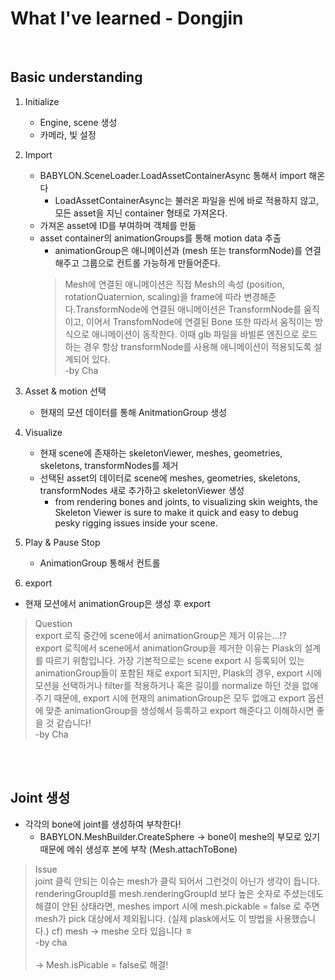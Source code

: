 # What I've learned - Dongjin

<br>

## Basic understanding
1. Initialize
    - Engine, scene 생성    
    - 카메라, 빛 설정

2. Import
    - BABYLON.SceneLoader.LoadAssetContainerAsync 통해서 import 해온다
      - LoadAssetContainerAsync는 불러온 파일을 씬에 바로 적용하지 않고, 모든 asset을 지닌 container 형태로 가져온다.
    - 가져온 asset에 ID를 부여하며 객체를 만듦
    - asset container의 animationGroups를 통해 motion data 추출
      - animationGroup은 애니메이션과 (mesh 또는 transformNode)를 연결해주고 그룹으로 컨트롤 가능하게 만들어준다.
      > Mesh에 연결된 애니메이션은 직접 Mesh의 속성 (position, rotationQuaternion, scaling)을 frame에 따라 변경해준다.TransformNode에 연결된 애니메이션은 TransformNode를 움직이고, 이어서 TransfomNode에 연결된 Bone 또한 따라서 움직이는 방식으로 애니메이션이 동작한다. 이때 glb 파일을 바빌론 엔진으로 로드하는 경우 항상 transformNode를 사용해 애니메이션이 적용되도록 설계되어 있다. <br>
      -by Cha

3. Asset & motion 선택
    - 현재의 모션 데이터를 통해 AnitmationGroup 생성

4. Visualize
    - 현재 scene에 존재하는 skeletonViewer, meshes, geometries, skeletons, transformNodes를 제거
    - 선택된 asset의 데이터로 scene에 meshes, geometries, skeletons, transformNodes 새로 추가하고 skeletonViewer 생성
      - from rendering bones and joints, to visualizing skin weights, the Skeleton Viewer is sure to make it quick and easy to debug pesky rigging issues inside your scene.

5. Play & Pause Stop
    - AnimationGroup 통해서 컨트롤

6. export
 - 현재 모션에서 animationGroup은 생성 후  export
 > Question<br>
 export 로직 중간에 scene에서 animationGroup은 제거 이유는...!?<br>
 >export 로직에서 scene에서 animationGroup을 제거한 이유는 Plask의 설계를 따르기 위함입니다. 가장 기본적으로는 scene export 시 등록되어 있는 animationGroup들이 포함된 채로 export 되지만, Plask의 경우, export 시에 모션을 선택하거나 filter를 적용하거나 혹은 길이를 normalize 하던 것을 없애주기 때문에, export 시에 현재의 animationGroup은 모두 없애고 export 옵션에 맞춘 animationGroup을 생성해서 등록하고 export 해준다고 이해하시면 좋을 것 같습니다!<br>
 -by Cha


<br>
<br>

## Joint 생성
 - 각각의 bone에 joint를 생성하여 부착한다!
   - BABYLON.MeshBuilder.CreateSphere -> bone이 meshe의 부모로 있기 때문에 메쉬 생성후 본에 부착 (Mesh.attachToBone)
>Issue<br>
joint 클릭 안되는 이슈는 mesh가 클릭 되어서 그런것이 아닌가 생각이 듭니다.
renderingGroupId를 mesh.renderingGroupId 보다 높은 숫자로 주셨는데도 해결이 안된 상태라면, meshes import 시에 mesh.pickable = false 로 주면 mesh가 pick 대상에서 제외됩니다. (실제 plask에서도 이 방법을 사용했습니다.)
cf) mesh -> meshe 오타 있읍니다 ㅎ<br>
-by cha<br><br>
-> Mesh.isPicable = false로 해결!


<br>
<br>